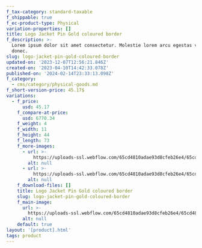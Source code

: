 ```yaml
---
f_tax-category: standard-taxable
f_shippable: true
f_ec-product-type: Physical
variation-properties: []
title: Logo Jacket Pin Gold coloured border
f_description: >-
  Lorem ipsum dolor sit amet consectetur. Molestie lorem arcu egestas varius
  donec.
slug: logo-jacket-pin-gold-coloured-border
updated-on: '2023-12-07T12:56:21.846Z'
created-on: '2023-04-10T14:42:33.078Z'
published-on: '2024-02-14T23:33:13.098Z'
f_category:
  - cms/category/physical-goods.md
f_short-version-price: 45.17$
variations:
  - f_price:
      usd: 45.17
    f_compare-at-price:
      usd: 6770.34
    f_weight: 4
    f_width: 11
    f_height: 44
    f_length: 73
    f_more-images:
      - url: >-
          https://uploads-ssl.webflow.com/65cd4810adae93d8cfeb26e4/65cd4810adae93d8cfeb2723_420-fourtwoo-BIr8rxlnD1s-unsplash.jpg
        alt: null
      - url: >-
          https://uploads-ssl.webflow.com/65cd4810adae93d8cfeb26e4/65cd4810adae93d8cfeb2759_angel-monsanto-iii-0wzyDMY8gCo-unsplash.jpg
        alt: null
    f_download-files: []
    title: Logo Jacket Pin Gold coloured border
    slug: logo-jacket-pin-gold-coloured-border
    f_main-image:
      url: >-
        https://uploads-ssl.webflow.com/65cd4810adae93d8cfeb26e4/65cd4810adae93d8cfeb2816_Shop%20Image%202%20(1).jpg
      alt: null
    default: true
layout: '[product].html'
tags: product
---
```



